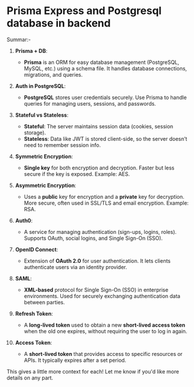 # Prisma Express and Postgresql database in backend
Summar:-

1. **Prisma + DB**: 
   - **Prisma** is an ORM for easy database management (PostgreSQL, MySQL, etc.) using a schema file. It handles database connections, migrations, and queries.

2. **Auth in PostgreSQL**:
   - **PostgreSQL** stores user credentials securely. Use Prisma to handle queries for managing users, sessions, and passwords.

3. **Stateful vs Stateless**:
   - **Stateful**: The server maintains session data (cookies, session storage).
   - **Stateless**: Data like JWT is stored client-side, so the server doesn’t need to remember session info.

4. **Symmetric Encryption**:
   - **Single key** for both encryption and decryption. Faster but less secure if the key is exposed. Example: AES.

5. **Asymmetric Encryption**:
   - Uses a **public** key for encryption and a **private** key for decryption. More secure, often used in SSL/TLS and email encryption. Example: RSA.

6. **Auth0**:
   - A service for managing authentication (sign-ups, logins, roles). Supports OAuth, social logins, and Single Sign-On (SSO).

7. **OpenID Connect**:
   - Extension of **OAuth 2.0** for user authentication. It lets clients authenticate users via an identity provider.

8. **SAML**:
   - **XML-based** protocol for Single Sign-On (SSO) in enterprise environments. Used for securely exchanging authentication data between parties.

9. **Refresh Token**:
   - A **long-lived token** used to obtain a new **short-lived access token** when the old one expires, without requiring the user to log in again.

10. **Access Token**:
    - A **short-lived token** that provides access to specific resources or APIs. It typically expires after a set period.

This gives a little more context for each! Let me know if you'd like more details on any part.
